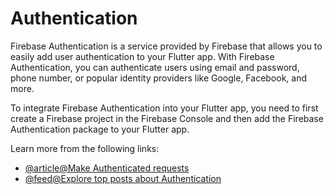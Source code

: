 # Authentication

Firebase Authentication is a service provided by Firebase that allows you to easily add user authentication to your Flutter app. With Firebase Authentication, you can authenticate users using email and password, phone number, or popular identity providers like Google, Facebook, and more.

To integrate Firebase Authentication into your Flutter app, you need to first create a Firebase project in the Firebase Console and then add the Firebase Authentication package to your Flutter app.

Learn more from the following links:

- [@article@Make Authenticated requests](https://docs.flutter.dev/cookbook/networking/authenticated-requests)
- [@feed@Explore top posts about Authentication](https://app.daily.dev/tags/authentication?ref=roadmapsh)
